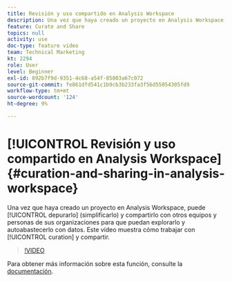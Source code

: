 ```yaml
---
title: Revisión y uso compartido en Analysis Workspace
description: Una vez que haya creado un proyecto en Analysis Workspace, puede depurarlo (simplificarlo) y compartirlo con otros equipos e individuos de sus organizaciones para que puedan explorarlo y autoabastecerlo con datos. Este vídeo muestra cómo trabajar con la depuración y el uso compartido.
feature: Curate and Share
topics: null
activity: use
doc-type: feature video
team: Technical Marketing
kt: 2294
role: User
level: Beginner
exl-id: 892b7f9d-9351-4c68-a54f-85803a67c072
source-git-commit: fe861dfd541c1b9cb3b233fa3f56d55054305fd9
workflow-type: tm+mt
source-wordcount: '124'
ht-degree: 9%

---
```


# [!UICONTROL Revisión y uso compartido en Analysis Workspace] {#curation-and-sharing-in-analysis-workspace}

Una vez que haya creado un proyecto en Analysis Workspace, puede [!UICONTROL depurarlo] (simplificarlo) y compartirlo con otros equipos y personas de sus organizaciones para que puedan explorarlo y autoabastecerlo con datos. Este vídeo muestra cómo trabajar con [!UICONTROL curation] y compartir.

>[!VIDEO](https://video.tv.adobe.com/v/24711/?quality=12)

Para obtener más información sobre esta función, consulte la [documentación](https://experienceleague.adobe.com/docs/analytics/analyze/analysis-workspace/curate-share/curate.html?lang=en).

